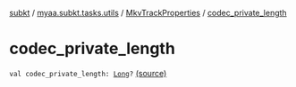 [subkt](../../index.md) / [myaa.subkt.tasks.utils](../index.md) / [MkvTrackProperties](index.md) / [codec_private_length](./codec_private_length.md)

# codec_private_length

`val codec_private_length: `[`Long`](https://kotlinlang.org/api/latest/jvm/stdlib/kotlin/-long/index.html)`?` [(source)](https://github.com/Myaamori/SubKt/blob/0.1.19/src/main/kotlin/myaa/subkt/tasks/utils/mkvmerge.kt#L87)